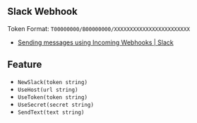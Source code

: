 ## Slack Webhook

Token Format: `T00000000/B00000000/XXXXXXXXXXXXXXXXXXXXXXXX`

- [Sending messages using Incoming Webhooks | Slack](https://api.slack.com/messaging/webhooks)

## Feature

- `NewSlack(token string)`
- `UseHost(url string)`
- `UseToken(token string)`
- `UseSecret(secret string)`
- `SendText(text string)`

